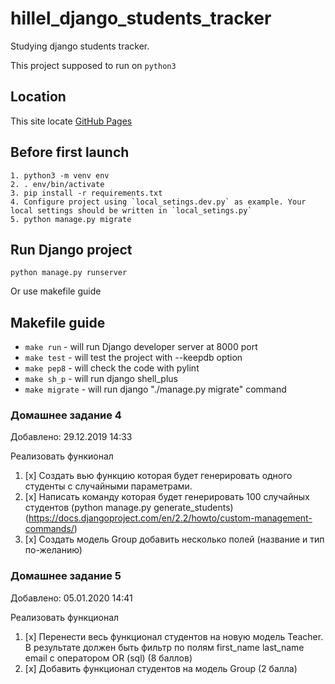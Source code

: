 # hillel_django_students_tracker
Studying django students tracker.

This project supposed to run on `python3`


## Location
This site locate [GitHub Pages](https://github.com/miha-pavel/hillel_students_tracker)


## Before first launch
```
1. python3 -m venv env
2. . env/bin/activate
3. pip install -r requirements.txt
4. Configure project using `local_setings.dev.py` as example. Your local settings should be written in `local_setings.py`
5. python manage.py migrate
```


## Run Django project
```
python manage.py runserver
```
Or use makefile guide


## Makefile guide
* ```make run``` - will run Django developer server at 8000 port
* ```make test``` - will test the project with --keepdb option
* ```make pep8``` - will check the code with pylint
* ```make sh_p``` - will run django shell_plus
* ```make migrate``` - will run django "./manage.py migrate" command


### Домашнее задание 4
Добавлено: 29.12.2019 14:33

Реализовать функионал
1. [x] Создать вью функцию которая будет генерировать одного студенты с случайными параметрами.
2. [x] Написать команду которая будет генерировать 100 случайных студентов (python manage.py generate_students) (https://docs.djangoproject.com/en/2.2/howto/custom-management-commands/)
3. [x] Cоздать модель Group добавить несколько полей (название и тип по-желанию)


### Домашнее задание 5
Добавлено: 05.01.2020 14:41

Реализовать функционал
1. [x] Перенести весь функционал студентов на новую модель Teacher. В результате должен быть фильтр по полям first_name last_name email с оператором OR (sql) (8 баллов)
2. [x] Добавить функционал студентов на модель Group (2 балла)